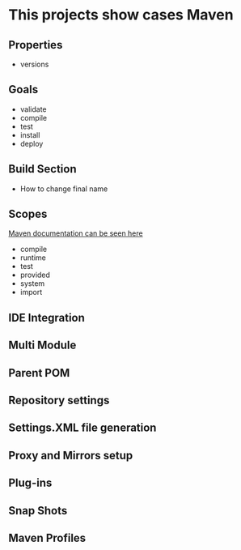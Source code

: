 # This projects show cases Maven
##  Properties
* versions 
##  Goals
* validate 
* compile 
* test 
* install 
* deploy
## Build Section
  * How to change final name
## Scopes  
  [Maven documentation can be seen here]( http://maven.apache.org/guides/introduction/introduction-to-dependency-mechanism.html#Dependency_Scope)
 * compile
 * runtime
 * test
 * provided
 * system
 * import

## IDE Integration
## Multi Module
## Parent POM 
## Repository settings
## Settings.XML file generation
## Proxy and Mirrors setup
## Plug-ins 
## Snap Shots
## Maven Profiles
 
